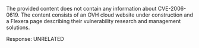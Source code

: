 The provided content does not contain any information about CVE-2006-0619. The content consists of an OVH cloud website under construction and a Flexera page describing their vulnerability research and management solutions.

Response: UNRELATED